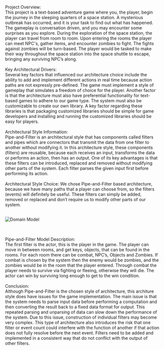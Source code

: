 Project Overview:<br/>
This project is a text-based adventure game where you, the player, begin the journey in the sleeping quarters of a space station. A mysterious outbreak has occurred, and it is your task to find out what has happened. The gameplay is conversation driven, and you may encounter some surprises as you explore. During the exploration of the space station, the player can travel from room to room. Upon entering the rooms the player can meet NPC's, gather items, and encounter zombies to fight. The fights against zombies will be turn-based. The player would be tasked to make their way throughout the space station into the space shuttle to escape, bringing any surviving NPC’s along.
<br/>
<br/>
Key Architectural Drivers:<br/>
Several key factors that influenced our architecture choice include the ability to add and implement different actions in real time because action paths are not expressly pre-defined. The game must implement a style of gameplay that simulates a freedom of choice for the player. Another factor is that the architecture must also have preferential functionality for text-based games to adhere to our game type. The system must also be customizable to create our own library. A key factor regarding these libraries is that packaging customized libraries should be simple for game developers and installing and running the customized libraries should be easy for players.
<br/>
<br/>
Architectural Style Information:<br/>
Pipe-and-Filter is an architectural style that has components called filters and pipes which are connectors that transmit the data from one filter to another without modifying it. In this architecture style, these components (filters) are reusable, because each receives an input, transforms the data or performs an action, then has an output. One of its key advantages is that these filters can be introduced, replaced and removed without modifying other parts of the system. Each filter parses the given input first before performing its action.
<br/>
<br/>
Architectural Style Choice:
We chose Pipe-and-Filter based architecture, because we have many paths that a player can choose from, so the filters (events) will definitely be useful. These filters can simply be added, removed or replaced and don’t require us to modify other parts of our system. 
<br/>
<br/>



![Domain Model](https://github.com/johng148/Space-Z-Group/blob/master/Demo1/Graphics/Our%20Architecture.PNG)



<br/>
<br/>
Pipe-and-Filter Model Description:<br/>
The first filter is the actor, this is the player in the game. The player can move in between rooms, and get keys, objects, that can be found in the rooms. For each room there can be combat, NPC’s, Objects and Zombies. If combat is chosen by the system then the enemy would be zombies, and the zombies would be in the room that the player entered. Through combat the player needs to survive via fighting or fleeing, otherwise they will die. The actor can win by surviving long enough to get to the win condition. 
<br/>
<br/>
Conclusion:<br/>
Although Pipe-and-Filter is the chosen style of architecture, this architure style does have issues for the game implementation. The main issue is that the system needs to parse input data before performing a computation and then converting the result back to a fixed data format for output. This repeated parsing and unparsing of data can slow down the performance of the system. Due to this issue, construction of individual filters may become very complex. This type of architecture also introduces the risk that one filter or event count could interfere with the function of another if that action does not fully resolve before the next event. Filters need to be added and implemented in a consistent way that do not conflict with the output of other filters.
<br/>
<br/>
